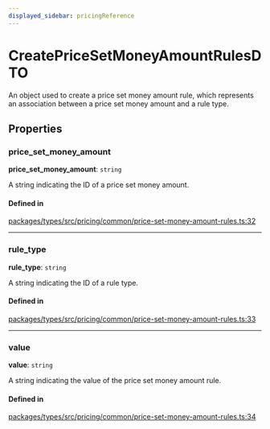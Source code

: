 ```yaml
---
displayed_sidebar: pricingReference
---
```


# CreatePriceSetMoneyAmountRulesDTO

An object used to create a price set money amount rule, which represents an association between a price set money amount and a rule type.

## Properties

### price\_set\_money\_amount

 **price\_set\_money\_amount**: `string`

A string indicating the ID of a price set money amount.

#### Defined in

[packages/types/src/pricing/common/price-set-money-amount-rules.ts:32](https://github.com/medusajs/medusa/blob/daea35fe73/packages/types/src/pricing/common/price-set-money-amount-rules.ts#L32)

___

### rule\_type

 **rule\_type**: `string`

A string indicating the ID of a rule type.

#### Defined in

[packages/types/src/pricing/common/price-set-money-amount-rules.ts:33](https://github.com/medusajs/medusa/blob/daea35fe73/packages/types/src/pricing/common/price-set-money-amount-rules.ts#L33)

___

### value

 **value**: `string`

A string indicating the value of the price set money amount rule.

#### Defined in

[packages/types/src/pricing/common/price-set-money-amount-rules.ts:34](https://github.com/medusajs/medusa/blob/daea35fe73/packages/types/src/pricing/common/price-set-money-amount-rules.ts#L34)

